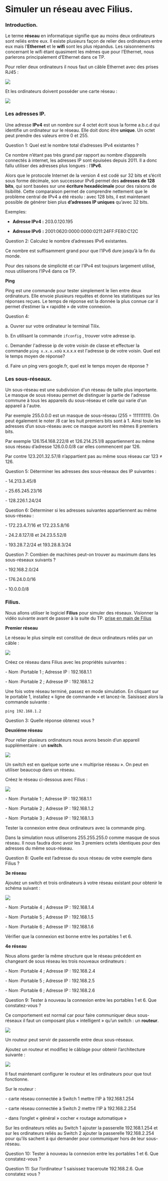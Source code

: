# Simuler un réseau avec Filius. 

### Introduction. 

Le terme **réseau** en informatique signifie que au moins deux ordinateurs sont reliés entre eux. Il existe plusieurs façon de relier des ordinateurs entre eux mais l’**Ethernet** et le **wifi** sont les plus répandus. Les raisonnements concernant le wifi étant quasiment les mêmes que pour l’Ethernet, nous parlerons principalement d’Ethernet dans ce TP.

Pour relier deux ordinateurs il nous faut un câble Ethernet avec des prises RJ45 :

![](/Reseau/IMG/reseau_13.jpg)



Et les ordinateurs doivent posséder une carte réseau :

![](/Reseau/IMG/reseau_14.jpg)

### Les adresses IP. 

Une adresse **IPv4** est un nombre sur 4 octet écrit sous la forme a.b.c.d qui identifie un ordinateur sur le réseau. Elle doit donc être **unique**. Un octet peut prendre des valeurs entre 0 et 255.

Question 1: Quel est le nombre total d’adresses IPv4 existantes ?



Ce nombre n’étant pas très grand par rapport au nombre d’appareils connectés à internet, les adresses IP sont épuisées depuis 2011. Il a donc fallu utiliser des adresses plus longues : l’**IPv6**. 

Alors que le protocole Internet de la version 4 est codé sur 32 bits et s’écrit sous forme décimale, son successeur IPv6 permet des **adresses de 128 bits**, qui sont basées sur une **écriture hexadécimale** pour des raisons de lisibilité. Cette comparaison permet de comprendre nettement que le problème central de IPv4 a été résolu : avec 128 bits, il est maintenant possible de générer bien plus **d’adresses IP uniques** qu’avec 32 bits.

Exemples:

- **Adresse IPv4 :** 203.0.120.195

- **Adresse IPv6** **:** 2001:0620:0000:0000:0211:24FF:FE80:C12C



Question 2: Calculez le nombre d’adresses IPv6 existantes.

Ce nombre est suffisamment grand pour que l’IPv6 dure jusqu’à la fin du monde.

Pour des raisons de simplicité et car l’IPv4 est toujours largement utilisé, nous utiliserons l’IPv4 dans ce TP.



**Ping**

Ping est une commande pour tester simplement le lien entre deux ordinateurs. Elle envoie plusieurs requêtes et donne les statistiques sur les réponses reçues. Le temps de réponse est la donnée la plus connue car il permet d’estimer la « rapidité » de votre connexion.

Question 4: 

a. Ouvrer sur votre ordinateur le terminal Tilix. 

b. En utilisant la commande ```ifconfig``` , trouver votre adresse ip. 

c. Demander l'adresse ip de votre voisin de classe et effectuer la commande ```ping x.x.x.x```où x.x.x.x est l'adresse ip de votre voisin. Quel est le temps moyen de réponse? 

d. Faire un ping vers google.fr, quel est  le temps moyen de réponse ? 



### Les sous-réseaux. 

Un sous-réseau est une subdivision d'un réseau de taille plus importante. Le masque de sous réseau permet de distinguer la partie de l'adresse commune à tous les appareils du sous-réseau et celle qui varie d'un appareil à l'autre. 



Par exemple 255.0.0.0 est un masque de sous-réseau (255 = 111111111). On peut également le noter /8 car les huit premiers bits sont à 1. Ainsi toute les adresses d’un sous-réseau avec ce masque auront les mêmes 8 premiers bits.

Par exemple 126.154.168.222/8 et 126.214.25.1/8 appartiennent au même sous réseau d’adresse 126.0.0.0/8 car elles commencent par 126.

Par contre 123.201.32.57/8 n’appartient pas au même sous réseau car 123 ≠ 126.



Question 5: Déterminer les adresses des sous-réseaux des IP suivantes :

\- 14.213.3.45/8

\- 25.65.245.23/16

\- 128.226.1.24/24



Question 6: Déterminer si les adresses suivantes appartiennent au même sous-réseau :

\- 172.23.4.7/16 et 172.23.5.8/16

\- 24.2.8.127/8 et 24.23.5.52/8

\- 193.28.7.2/24 et 193.28.8.3/24



Question 7: Combien de machines peut-on trouver au maximum dans les sous-réseaux suivants ?

\- 192.168.2.0/24

\- 176.24.0.0/16

\- 10.0.0.0/8



### Filius. 

Nous allons utiliser le logiciel **Filius** pour simuler des réseaux.
Visionner la vidéo suivante avant de passer à la suite du TP. 
[prise en main de Filius](https://youtu.be/HOPPr_tRyRg)


**Premier réseau**

Le réseau le plus simple est constitué de deux ordinateurs reliés par un câble :

![](/Reseau/IMG/reseau_15.jpg)

Créez ce réseau dans Filius avec les propriétés suivantes :

\- Nom :Portable 1 ; Adresse IP : 192.168.1.1

\- Nom :Portable 2 ; Adresse IP : 192.168.1.2

Une fois votre réseau terminé, passez en mode simulation. En cliquant sur le portable 1, installez « ligne de commande » et lancez-le. Saisissez alors la commande suivante :

```ping 192.168.1.2```

Question 3: Quelle réponse obtenez vous ? 

**Deuxiéme réseau**



Pour relier plusieurs ordinateurs nous avons besoin d’un appareil supplémentaire : un **switch**.

![](/Reseau/IMG/reseau_16.jpg)

Un switch est en quelque sorte une « multiprise réseau ». On peut en utiliser beaucoup dans un réseau.



Créez le réseau ci-dessous avec Filius :

![](/Reseau/IMG/reseau_17.jpg)



\- Nom :Portable 1 ; Adresse IP : 192.168.1.1

\- Nom :Portable 2 ; Adresse IP : 192.168.1.2

\- Nom :Portable 3 ; Adresse IP : 192.168.1.3

Tester la connexion entre deux ordinateurs avec la commande ping.

Dans la simulation nous utiliserons 255.255.255.0 comme masque de sous réseau. Il nous faudra donc avoir les 3 premiers octets identiques pour des adresses du même sous-réseau.

Question 8: Quelle est l’adresse du sous réseau de votre exemple dans Filius ?

**3e réseau**



Ajoutez un switch et trois ordinateurs à votre réseau existant pour obtenir le schéma suivant :

![](/Reseau/IMG/reseau_18.jpg)



\- Nom :Portable 4 ; Adresse IP : 192.168.1.4

\- Nom :Portable 5 ; Adresse IP : 192.168.1.5

\- Nom :Portable 6 ; Adresse IP : 192.168.1.6

Vérifier que la connexion est bonne entre les portables 1 et 6.



**4e réseau**

Nous allons garder la même structure que le réseau précédent en changeant de sous réseau les trois nouveaux ordinateurs :

\- Nom :Portable 4 ; Adresse IP : 192.168.2.4

\- Nom :Portable 5 ; Adresse IP : 192.168.2.5

\- Nom :Portable 6 ; Adresse IP : 192.168.2.6

Question 9:  Tester à nouveau la connexion entre les portables 1 et 6. Que constatez-vous ?



Ce comportement est normal car pour faire communiquer deux sous-réseaux il faut un composant plus « intelligent » qu’un switch : un **routeur**.

![](/Reseau/IMG/reseau_19.jpg)

Un routeur peut servir de passerelle entre deux sous-réseaux.

Ajoutez un routeur et modifiez le câblage pour obtenir l’architecture suivante :

![](/Reseau/IMG/reseau_20.jpg)



Il faut maintenant configurer le routeur et les ordinateurs pour que tout fonctionne.

Sur le routeur :

\- carte réseau connectée à Switch 1 mettre l’IP à 192.168.1.254

\- carte réseau connectée à Switch 2 mettre l’IP à 192.168.2.254

\- dans l’onglet « général » cocher « routage automatique »

Sur les ordinateurs reliés au Switch 1 ajouter la passerelle 192.168.1.254 et sur les ordinateurs reliés au Switch 2 ajouter la passerelle 192.168.2.254 pour qu’ils sachent à qui demander pour communiquer hors de leur sous-réseau.

Question 10: Tester à nouveau la connexion entre les portables 1 et 6. Que constatez-vous ?

Question 11:  Sur l’ordinateur 1 saisissez traceroute 192.168.2.6. Que constatez vous ? 
